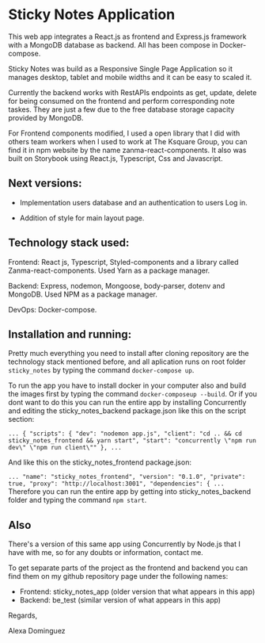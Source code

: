 # Sticky Notes Application

This web app integrates a React.js as frontend and Express.js framework with a MongoDB database as backend. All has been compose in Docker-compose.

Sticky Notes was build as a Responsive Single Page Application so it manages desktop, tablet and mobile widths and it can be easy to scaled it.

Currently the backend works with RestAPIs endpoints as get, update, delete for being consumed on the frontend and perform corresponding note taskes. They are just a few due to the free database storage capacity provided by MongoDB.

For Frontend components modified, I used a open library that I did with others team workers when I used to work at The Ksquare Group, you can find it in npm website by the name zanma-react-components. It also was built on Storybook using React.js, Typescript, Css and Javascript.

## Next versions:

- Implementation users database and an authentication to users Log in.

- Addition of style for main layout page.

## Technology stack used:

Frontend: React js, Typescript, Styled-components and a library called Zanma-react-components. Used Yarn as a package manager.

Backend: Express, nodemon, Mongoose, body-parser, dotenv and MongoDB. Used NPM as a package manager.

DevOps: Docker-compose.

## Installation and running:

Pretty much everything you need to install after cloning repository are the technology stack mentioned before, and all aplication runs on root folder `sticky_notes` by typing the command `docker-compose up`.

To run the app you have to install docker in your computer also and build the images first by typing the command `docker-composeup --build`. Or if you dont want to do this you can run the entire app by installing Concurrently and editing the sticky_notes_backend package.json like this on the script section:

`... { "scripts": { "dev": "nodemon app.js", "client": "cd .. && cd sticky_notes_frontend && yarn start", "start": "concurrently \"npm run dev\" \"npm run client\"" }, ...`

And like this on the sticky_notes_frontend package.json:

`... "name": "sticky_notes_frontend", "version": "0.1.0", "private": true, "proxy": "http://localhost:3001", "dependencies": { ...`
Therefore you can run the entire app by getting into sticky_notes_backend folder and typing the command `npm start`.

## Also

There's a version of this same app using Concurrently by Node.js that I have with me, so for any doubts or information, contact me.

To get separate parts of the project as the frontend and backend you can find them on my github repository page under the following names:

- Frontend: sticky_notes_app (older version that what appears in this app)
- Backend: be_test (similar version of what appears in this app)

<pr/>
Regards,

Alexa Dominguez
